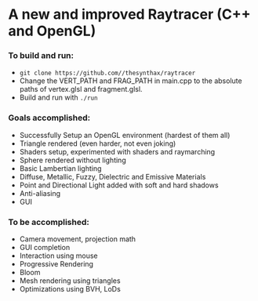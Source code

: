 # A new and improved Raytracer (C++ and OpenGL)

### To build and run:
- `git clone https://github.com//thesynthax/raytracer`
- Change the VERT_PATH and FRAG_PATH in main.cpp to the absolute paths of vertex.glsl and fragment.glsl.
- Build and run with `./run`

### Goals accomplished:
- Successfully Setup an OpenGL environment (hardest of them all)
- Triangle rendered (even harder, not even joking)
- Shaders setup, experimented with shaders and raymarching
- Sphere rendered without lighting
- Basic Lambertian lighting
- Diffuse, Metallic, Fuzzy, Dielectric and Emissive Materials
- Point and Directional Light added with soft and hard shadows
- Anti-aliasing
- GUI

### To be accomplished:
- Camera movement, projection math
- GUI completion
- Interaction using mouse
- Progressive Rendering
- Bloom
- Mesh rendering using triangles
- Optimizations using BVH, LoDs
